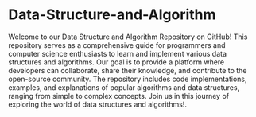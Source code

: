 # Data-Structure-and-Algorithm

Welcome to our Data Structure and Algorithm Repository on GitHub! This repository serves as a comprehensive guide for programmers and computer 
science enthusiasts to learn and implement various data structures and algorithms. Our goal is to provide a platform where developers can collaborate, 
share their knowledge, and contribute to the open-source community. The repository includes code implementations, examples, and explanations of popular 
algorithms  and data structures, ranging from simple to complex concepts. Join us in this journey of exploring the world of data structures and algorithms!.
